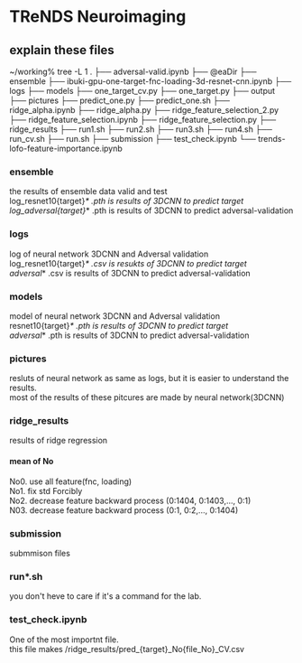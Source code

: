 # TReNDS Neuroimaging

## explain these files
~/working% tree -L 1
.
├── adversal-valid.ipynb
├── @eaDir
├── ensemble
├── ibuki-gpu-one-target-fnc-loading-3d-resnet-cnn.ipynb
├── logs
├── models
├── one_target_cv.py
├── one_target.py
├── output
├── pictures
├── predict_one.py
├── predict_one.sh
├── ridge_alpha.ipynb
├── ridge_alpha.py
├── ridge_feature_selection_2.py
├── ridge_feature_selection.ipynb
├── ridge_feature_selection.py
├── ridge_results
├── run1.sh
├── run2.sh
├── run3.sh
├── run4.sh
├── run_cv.sh
├── run.sh
├── submission
├── test_check.ipynb
└── trends-lofo-feature-importance.ipynb

### ensemble
the results of ensemble data valid and test  
log_resnet10{target}_* .pth is results of 3DCNN to predict target  
log_adversal{target}_* .pth is results of 3DCNN to predict adversal-validation

### logs
log of neural network 3DCNN and Adversal validation  
log_resnet10{target}_* .csv is resukts of 3DCNN to predict target  
adversal_* .csv is results of 3DCNN to predict adversal-validation


### models 
model of neural network 3DCNN and Adversal validation  
resnet10{target}_* .pth is results of 3DCNN to predict target  
adversal_* .pth is results of 3DCNN to predict adversal-validation  

### pictures
resluts of neural network as same as logs, but it is easier to understand the results.  
most of the results of these pitcures are made by neural network(3DCNN)  


### ridge_results
results of ridge regression
#### mean of No
No0. use all feature(fnc, loading)  
No1. fix std Forcibly  
No2. decrease feature backward process  (0:1404, 0:1403,..., 0:1)  
N03. decrease feature backward process  (0:1, 0:2,..., 0:1404)  

### submission 
submmison files

### run*.sh
you don't heve to care if it's a command for the lab.

### test_check.ipynb
One of the most importnt file.  
this file makes /ridge_results/pred_{target}_No{file_No}_CV.csv